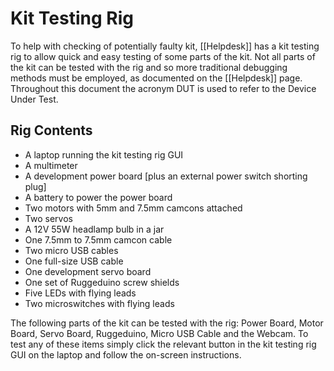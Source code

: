 # Kit Testing Rig

To help with checking of potentially faulty kit, [[Helpdesk]] has a kit testing rig to allow quick and easy testing of some parts of the kit. Not all parts of the kit can be tested with the rig and so more traditional debugging methods must be employed, as documented on the [[Helpdesk]] page. Throughout this document the acronym DUT is used to refer to the Device Under Test.

## Rig Contents

 * A laptop running the kit testing rig GUI
 * A multimeter
 * A development power board [plus an external power switch shorting plug]
 * A battery to power the power board
 * Two motors with 5mm and 7.5mm camcons attached
 * Two servos
 * A 12V 55W headlamp bulb in a jar
 * One 7.5mm to 7.5mm camcon cable
 * Two micro USB cables
 * One full-size USB cable
 * One development servo board
 * One set of Ruggeduino screw shields
 * Five LEDs with flying leads
 * Two microswitches with flying leads

The following parts of the kit can be tested with the rig: Power Board, Motor Board, Servo Board, Ruggeduino, Micro USB Cable and the Webcam. To test any of these items simply click the relevant button in the kit testing rig GUI on the laptop and follow the on-screen instructions.

